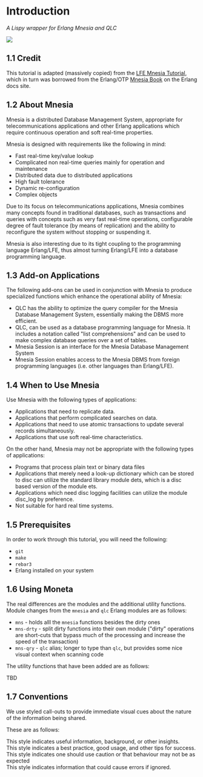 # Introduction

*A Lispy wrapper for Erlang Mnesia and QLC*

[![][moneta-logo]][moneta-logo-large]

[moneta-logo]: images/mnemosyne-y500.png
[moneta-logo-large]: images/mnemosyne-y2000.png


## 1.1 Credit

This tutorial is adapted (massively copied) from the [LFE Mnesia Tutorial](http://docs.lfe.io/tutorials/mnesia/1.html), which in turn was borrowed from the Erlang/OTP [Mnesia Book](http://www.erlang.org/doc/apps/mnesia/Mnesia_chap1.html) on the Erlang docs site.


## 1.2 About Mnesia

Mnesia is a distributed Database Management System, appropriate for
telecommunications applications and other Erlang applications which require
continuous operation and soft real-time properties.

Mnesia is designed with requirements like the following in mind:

* Fast real-time key/value lookup
* Complicated non real-time queries mainly for operation and maintenance
* Distributed data due to distributed applications
* High fault tolerance
* Dynamic re-configuration
* Complex objects

Due to its focus on telecommunications applications, Mnesia combines many
concepts found in traditional databases, such as transactions and queries with
concepts such as very fast real-time operations, configurable degree of fault
tolerance (by means of replication) and the ability to reconfigure the system
without stopping or suspending it.

Mnesia is also interesting due to its tight coupling to the programming
language Erlang/LFE, thus almost turning Erlang/LFE into a database programming
language.


## 1.3 Add-on Applications

The following add-ons can be used in conjunction with Mnesia to produce
specialized functions which enhance the operational ability of Mnesia:

* QLC has the ability to optimize the query compiler for the Mnesia Database
  Management System, essentially making the DBMS more efficient.
* QLC, can be used as a database programming language for Mnesia. It includes a
  notation called "list comprehensions" and can be used to make complex
  database queries over a set of tables.
* Mnesia Session is an interface for the Mnesia Database Management System
* Mnesia Session enables access to the Mnesia DBMS from foreign programming
  languages (i.e. other languages than Erlang/LFE).


## 1.4 When to Use Mnesia

Use Mnesia with the following types of applications:

* Applications that need to replicate data.
* Applications that perform complicated searches on data.
* Applications that need to use atomic transactions to update several records
  simultaneously.
* Applications that use soft real-time characteristics.

On the other hand, Mnesia may not be appropriate with the following types of
applications:

* Programs that process plain text or binary data files
* Applications that merely need a look-up dictionary which can be stored to
  disc can utilize the standard library module dets, which is a disc based
  version of the module ets.
* Applications which need disc logging facilities can utilize the module
  disc_log by preference.
* Not suitable for hard real time systems.


## 1.5 Prerequisites

In order to work through this tutorial, you will need the following:

* ``git``
* ``make``
* ``rebar3``
* Erlang installed on your system


## 1.6 Using Moneta

The real differences are the modules and the additional utility functions. Module changes from the ``mnesia`` and ``qlc`` Erlang modules are as follows:

* ``mns`` - holds alll the ``mnesia`` functions besides the dirty ones
* ``mns-drty`` - split dirty functions into their own module ("dirty" operations are short-cuts that bypass much of the processing and increase the speed of the transaction)
* ``mns-qry`` - ``qlc`` alias; longer to type than ``qlc``, but provides some nice visual context when scanning code

The utility functions that have been added are as follows:

TBD


## 1.7 Conventions

We use styled call-outs to provide immediate visual cues about the nature of
the information being shared.

These are as follows:

<aside class="info">
This style indicates useful information, background, or other insights.
</aside>

<aside class="success">
This style indicates a best practice, good usage, and other tips for success.
</aside>

<aside class="caution">
This style indicates one should use caution or that behaviour may not be as
expected
</aside>

<aside class="danger">
This style indicates information that could cause errors if ignored.
</aside>
